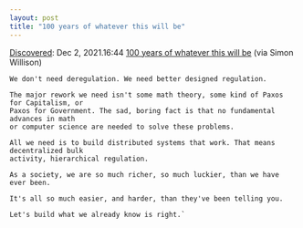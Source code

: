 ```yaml
---
layout: post
title: "100 years of whatever this will be"
---
```

[Discovered](http://rolandtanglao.com/2020/07/29/p1-blogthis-checkvist-list-links-to-blog/): Dec 2, 2021.16:44 [100 years of whatever this will be](https://apenwarr.ca/log/20211201)  (via Simon Willison)
```
We don't need deregulation. We need better designed regulation.

The major rework we need isn't some math theory, some kind of Paxos for Capitalism, or 
Paxos for Government. The sad, boring fact is that no fundamental advances in math 
or computer science are needed to solve these problems.

All we need is to build distributed systems that work. That means decentralized bulk 
activity, hierarchical regulation.

As a society, we are so much richer, so much luckier, than we have ever been.

It's all so much easier, and harder, than they've been telling you.

Let's build what we already know is right.`
```
